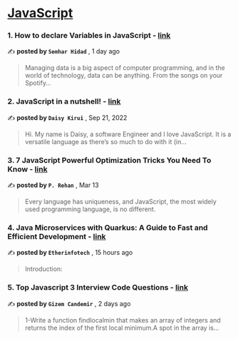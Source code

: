 
<h1><a href=https://medium.com/tag/javascript-development/recommended target="_blank" rel="noopener noreferrer">JavaScript</a></h1>
<h3>1. How to declare Variables in JavaScript - <a href=https://medium.com/@semharhidad?source=tag_recommended_feed---------0-84----------javascript_development----------cafba7ca_cb7b_426f_a6b7_74ea67e2b641------- target="_blank" rel="noopener noreferrer">link</a></h3>

✍️ **posted by `Semhar Hidad`** <date> , 1 day ago</date>

<blockquote>Managing data is a big aspect of computer programming, and in the world of technology, data can be anything. From the songs on your Spotify…</blockquote>

<h3>2. JavaScript in a nutshell! - <a href=https://medium.com/@daisykkirui?source=tag_recommended_feed---------1-107----------javascript_development----------cafba7ca_cb7b_426f_a6b7_74ea67e2b641------- target="_blank" rel="noopener noreferrer">link</a></h3>

✍️ **posted by `Daisy Kirui`** <date> , Sep 21, 2022</date>

<blockquote>Hi. My name is Daisy, a software Engineer and I love JavaScript. It is a versatile language as there’s so much to do with it (in…</blockquote>

<h3>3. 7 JavaScript Powerful Optimization Tricks You Need To Know - <a href=https://medium.com/@pinjarirehan?source=tag_recommended_feed---------2-85----------javascript_development----------cafba7ca_cb7b_426f_a6b7_74ea67e2b641------- target="_blank" rel="noopener noreferrer">link</a></h3>

✍️ **posted by `P. Rehan`** <date> , Mar 13</date>

<blockquote>Every language has uniqueness, and JavaScript, the most widely used programming language, is no different.</blockquote>

<h3>4. Java Microservices with Quarkus: A Guide to Fast and Efficient Development - <a href=https://medium.com/@python-training-in-coimbatore?source=tag_recommended_feed---------3-84----------javascript_development----------cafba7ca_cb7b_426f_a6b7_74ea67e2b641------- target="_blank" rel="noopener noreferrer">link</a></h3>

✍️ **posted by `Etherinfotech`** <date> , 15 hours ago</date>

<blockquote>Introduction:</blockquote>

<h3>5. Top Javascript 3 Interview Code Questions - <a href=https://medium.com/@gizemcandemir3?source=tag_recommended_feed---------4-85----------javascript_development----------cafba7ca_cb7b_426f_a6b7_74ea67e2b641------- target="_blank" rel="noopener noreferrer">link</a></h3>

✍️ **posted by `Gizem Candemir`** <date> , 2 days ago</date>

<blockquote>1-Write a function findlocalmin that makes an array of integers and returns the index of the first local minimum.A spot in the array is…</blockquote>

